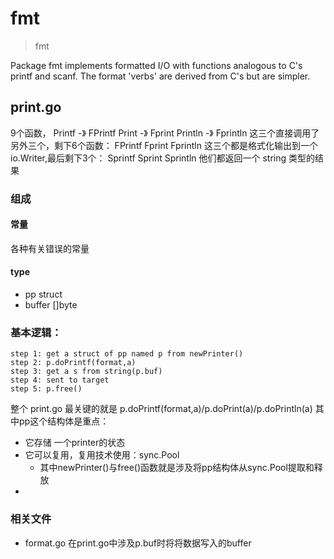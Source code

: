 # fmt
> fmt

Package fmt implements formatted I/O with functions analogous to C's printf and scanf. The format 'verbs' are derived
from C's but are simpler.

## print.go
9个函数，
Printf -》 FPrintf
Print -》 Fprint
Println -》 Fprintln
这三个直接调用了另外三个，剩下6个函数：
FPrintf
Fprint
Fprintln
这三个都是格式化输出到一个 io.Writer,最后剩下3个：
Sprintf
Sprint
Sprintln
他们都返回一个 string 类型的结果
### 组成
#### 常量

各种有关错误的常量

#### type
* pp struct
* buffer []byte

### 基本逻辑：
```
step 1: get a struct of pp named p from newPrinter()
step 2: p.doPrintf(format,a)
step 3: get a s from string(p.buf)
step 4: sent to target
step 5: p.free()
```
整个 print.go 最关键的就是 p.doPrintf(format,a)/p.doPrint(a)/p.doPrintln(a)
 其中pp这个结构体是重点：
* 它存储 一个printer的状态
* 它可以复用，复用技术使用：sync.Pool
  * 其中newPrinter()与free()函数就是涉及将pp结构体从sync.Pool提取和释放
* 


### 相关文件
* format.go 在print.go中涉及p.buf时将将数据写入的buffer